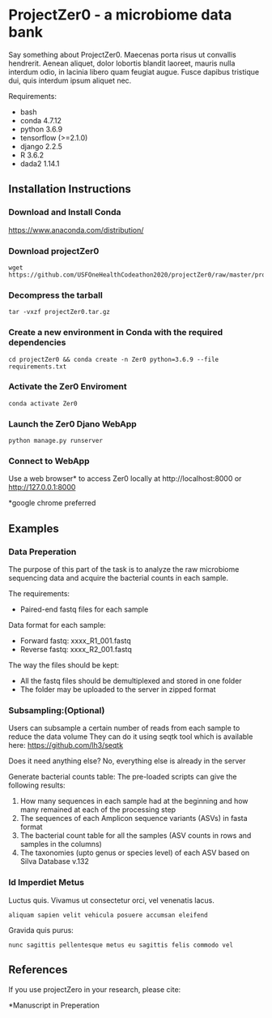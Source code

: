 # ProjectZer0 - a microbiome data bank
 
Say something about ProjectZer0. Maecenas porta risus ut convallis hendrerit. Aenean aliquet, dolor lobortis blandit laoreet, mauris nulla interdum odio, in lacinia libero quam feugiat augue. Fusce dapibus tristique dui, quis interdum ipsum aliquet nec. 

Requirements:
- bash
- conda 4.7.12
- python 3.6.9
- tensorflow (>=2.1.0)
- django 2.2.5
- R 3.6.2
- dada2 1.14.1

## Installation Instructions
    
### Download and Install Conda
https://www.anaconda.com/distribution/
   
### Download projectZer0
    wget https://github.com/USFOneHealthCodeathon2020/projectZer0/raw/master/projectZer0.tar.gz
    
### Decompress the tarball
    tar -vxzf projectZer0.tar.gz
    
### Create a new environment in Conda with the required dependencies
    cd projectZer0 && conda create -n Zer0 python=3.6.9 --file requirements.txt
    
### Activate the Zer0 Enviroment
    conda activate Zer0
    
### Launch the Zer0 Djano WebApp
    python manage.py runserver
    
### Connect to WebApp
   Use a web browser* to access Zer0 locally at http://localhost:8000 or http://127.0.0.1:8000
    
   *google chrome preferred
 
## Examples

### Data Preperation
  The purpose of this part of the task is to analyze the raw microbiome sequencing data and acquire the bacterial counts in   each sample.

The requirements:
- Paired-end fastq files for each sample

Data format for each sample:
- Forward fastq: xxxx_R1_001.fastq
- Reverse fastq: xxxx_R2_001.fastq

The way the files should be kept:
- All the fastq files should be demultiplexed and stored in one folder
- The folder may be uploaded to the server in zipped format

### Subsampling:(Optional)
Users can subsample a certain number of reads from each sample to reduce the data volume
They can do it using seqtk tool which is available here:
https://github.com/lh3/seqtk

Does it need anything else?
No, everything else is already in the server

Generate bacterial counts table:
The pre-loaded scripts can give the following results:
1) How many sequences in each sample had at the beginning and how many remained at each of the processing step
1) The sequences of each Amplicon sequence variants (ASVs) in fasta format
2) The bacterial count table for all the samples (ASV counts in rows and samples in the columns)
3) The taxonomies (upto genus or species level) of each ASV based on Silva Database v.132

### Id Imperdiet Metus 

Luctus quis. Vivamus ut consectetur orci, vel venenatis lacus. 

    aliquam sapien velit vehicula posuere accumsan eleifend
    
Gravida quis purus: 

    nunc sagittis pellentesque metus eu sagittis felis commodo vel
    
    
## References

If you use projectZero in your research, please cite:

*Manuscript in Preperation
